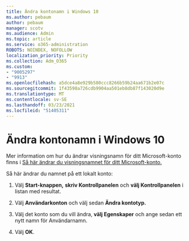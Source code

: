 ```yaml
---
title: Ändra kontonamn i Windows 10
ms.author: pebaum
author: pebaum
manager: scotv
ms.audience: Admin
ms.topic: article
ms.service: o365-administration
ROBOTS: NOINDEX, NOFOLLOW
localization_priority: Priority
ms.collection: Adm_O365
ms.custom:
- "9005297"
- "9913"
ms.openlocfilehash: a5dce4a8e929b580ccc8266b59b24aa671b2e07c
ms.sourcegitcommit: 1f43598a726cdb9904aa501eb8db87f143020d9e
ms.translationtype: MT
ms.contentlocale: sv-SE
ms.lasthandoff: 03/23/2021
ms.locfileid: "51405311"
---
```

# <a name="change-account-name-in-windows-10"></a>Ändra kontonamn i Windows 10

Mer information om hur du ändrar visningsnamn för ditt Microsoft-konto finns i [Så här ändrar du visningsnamnet för ditt Microsoft-konto.](https://support.microsoft.com/account-billing/how-to-change-your-microsoft-account-display-name-917b1d70-5915-d04e-243a-a618f96ef1d5)

Så här ändrar du namnet på ett lokalt konto:

1. Välj **Start-knappen,** **skriv Kontrollpanelen** och **välj Kontrollpanelen** i listan med resultat.

1. Välj **Användarkonton** och välj sedan **Ändra kontotyp.**

1. Välj det konto som du vill ändra, **välj Egenskaper** och ange sedan ett nytt namn för Användarnamn.

1. Välj **OK**.

